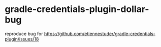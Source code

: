 # gradle-credentials-plugin-dollar-bug
reproduce bug for https://github.com/etiennestuder/gradle-credentials-plugin/issues/18
